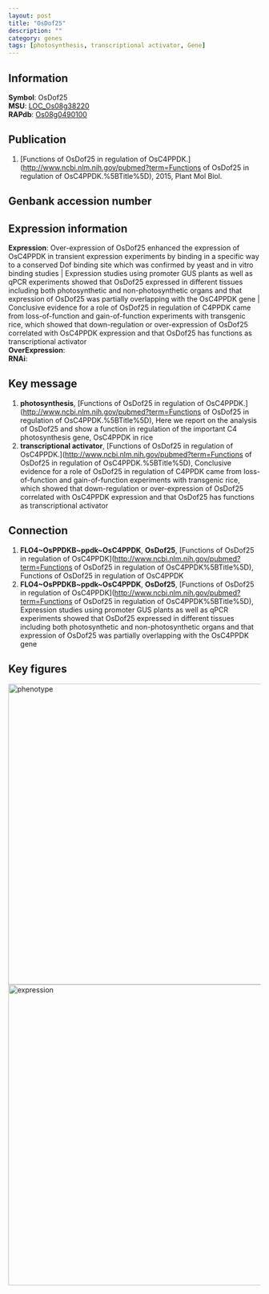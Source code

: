 ```yaml
---
layout: post
title: "OsDof25"
description: ""
category: genes
tags: [photosynthesis, transcriptional activator, Gene]
---
```


## Information
__Symbol__: OsDof25  
__MSU__: [LOC_Os08g38220](http://rice.plantbiology.msu.edu/cgi-bin/ORF_infopage.cgi?orf=LOC_Os08g38220)  
__RAPdb__: [Os08g0490100](http://rapdb.dna.affrc.go.jp/viewer/gbrowse_details/irgsp1?name=Os08g0490100)  

## Publication
1. [Functions of OsDof25 in regulation of OsC4PPDK.](http://www.ncbi.nlm.nih.gov/pubmed?term=Functions of OsDof25 in regulation of OsC4PPDK.%5BTitle%5D), 2015, Plant Mol Biol.

## Genbank accession number

## Expression information
__Expression__: Over-expression of OsDof25 enhanced the expression of OsC4PPDK in transient expression experiments by binding in a specific way to a conserved Dof binding site which was confirmed by yeast and in vitro binding studies |  Expression studies using promoter GUS plants as well as qPCR experiments showed that OsDof25 expressed in different tissues including both photosynthetic and non-photosynthetic organs and that expression of OsDof25 was partially overlapping with the OsC4PPDK gene |  Conclusive evidence for a role of OsDof25 in regulation of C4PPDK came from loss-of-function and gain-of-function experiments with transgenic rice, which showed that down-regulation or over-expression of OsDof25 correlated with OsC4PPDK expression and that OsDof25 has functions as transcriptional activator  
__OverExpression__:  
__RNAi__:  

## Key message
1. __photosynthesis__, [Functions of OsDof25 in regulation of OsC4PPDK.](http://www.ncbi.nlm.nih.gov/pubmed?term=Functions of OsDof25 in regulation of OsC4PPDK.%5BTitle%5D),  Here we report on the analysis of OsDof25 and show a function in regulation of the important C4 photosynthesis gene, OsC4PPDK in rice
2. __transcriptional activator__, [Functions of OsDof25 in regulation of OsC4PPDK.](http://www.ncbi.nlm.nih.gov/pubmed?term=Functions of OsDof25 in regulation of OsC4PPDK.%5BTitle%5D),  Conclusive evidence for a role of OsDof25 in regulation of C4PPDK came from loss-of-function and gain-of-function experiments with transgenic rice, which showed that down-regulation or over-expression of OsDof25 correlated with OsC4PPDK expression and that OsDof25 has functions as transcriptional activator

## Connection
1. __FLO4~OsPPDKB~ppdk~OsC4PPDK__, __OsDof25__, [Functions of OsDof25 in regulation of OsC4PPDK](http://www.ncbi.nlm.nih.gov/pubmed?term=Functions of OsDof25 in regulation of OsC4PPDK%5BTitle%5D), Functions of OsDof25 in regulation of OsC4PPDK
2. __FLO4~OsPPDKB~ppdk~OsC4PPDK__, __OsDof25__, [Functions of OsDof25 in regulation of OsC4PPDK](http://www.ncbi.nlm.nih.gov/pubmed?term=Functions of OsDof25 in regulation of OsC4PPDK%5BTitle%5D), Expression studies using promoter GUS plants as well as qPCR experiments showed that OsDof25 expressed in different tissues including both photosynthetic and non-photosynthetic organs and that expression of OsDof25 was partially overlapping with the OsC4PPDK gene

## Key figures
<img src="http://ricencode.github.io/images/OsDof25.pheno.png" alt="phenotype"  style="width: 600px;"/>

<img src="http://ricencode.github.io/images/OsDof25.exp.png" alt="expression"  style="width: 600px;"/>


